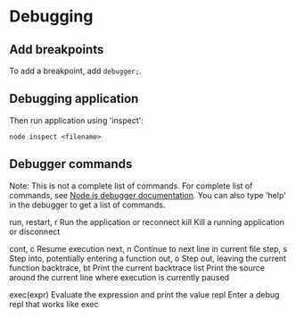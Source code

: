 # Debugging

## Add breakpoints

To add a breakpoint, add `debugger;`. 

## Debugging application

Then run application using 'inspect':

`node inspect <filename>`

## Debugger commands

Note: 
    This is not a complete list of commands.
    For complete list of commands, see [Node.js debugger documentation](https://nodejs.org/api/debugger.html).
    You can also type 'help' in the debugger to get a list of commands.

run, restart, r       Run the application or reconnect
kill                  Kill a running application or disconnect

cont, c               Resume execution
next, n               Continue to next line in current file
step, s               Step into, potentially entering a function
out, o                Step out, leaving the current function
backtrace, bt         Print the current backtrace
list                  Print the source around the current line where execution is currently paused

exec(expr)            Evaluate the expression and print the value
repl                  Enter a debug repl that works like exec